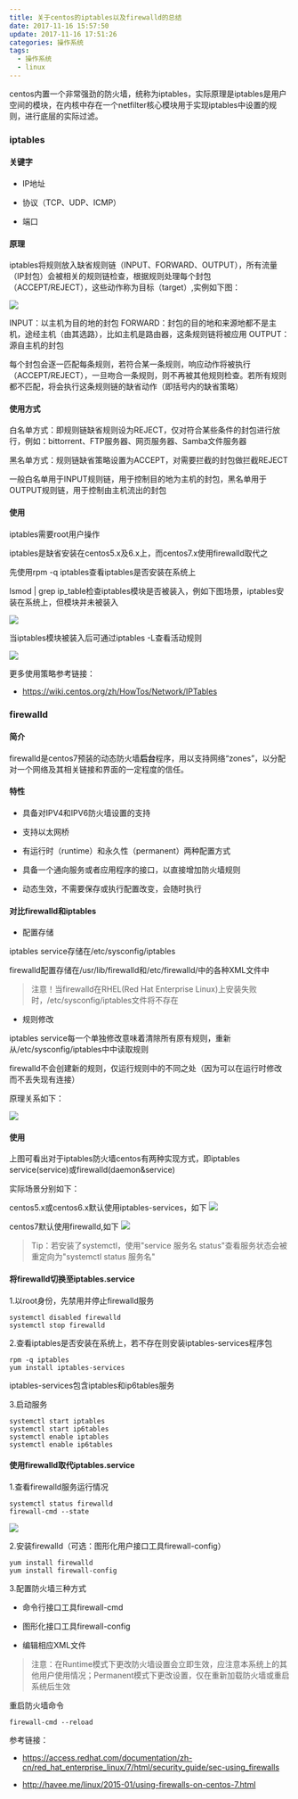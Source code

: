```yaml
---
title: 关于centos的iptables以及firewalld的总结
date: 2017-11-16 15:57:50
update: 2017-11-16 17:51:26
categories: 操作系统
tags: 
  - 操作系统
  - linux
---
```


centos内置一个非常强劲的防火墙，统称为iptables，实际原理是iptables是用户空间的模块，在内核中存在一个netfilter核心模块用于实现iptables中设置的规则，进行底层的实际过滤。

<!--more-->

### iptables

#### 关键字

- IP地址

- 协议（TCP、UDP、ICMP）

- 端口

#### 原理

iptables将规则放入缺省规则链（INPUT、FORWARD、OUTPUT），所有流量（IP封包）会被相关的规则链检查，根据规则处理每个封包（ACCEPT/REJECT），这些动作称为目标（target）,实例如下图：

![](http://trigolds.com/iptables0.png)

INPUT：以主机为目的地的封包
FORWARD：封包的目的地和来源地都不是主机，途经主机（由其选路），比如主机是路由器，这条规则链将被应用
OUTPUT：源自主机的封包

每个封包会逐一匹配每条规则，若符合某一条规则，响应动作将被执行（ACCEPT/REJECT），一旦吻合一条规则，则不再被其他规则检查。若所有规则都不匹配，将会执行这条规则链的缺省动作（即括号内的缺省策略）

#### 使用方式

白名单方式：即规则链缺省规则设为REJECT，仅对符合某些条件的封包进行放行，例如：bittorrent、FTP服务器、网页服务器、Samba文件服务器

黑名单方式：规则链缺省策略设置为ACCEPT，对需要拦截的封包做拦截REJECT

一般白名单用于INPUT规则链，用于控制目的地为主机的封包，黑名单用于OUTPUT规则链，用于控制由主机流出的封包

#### 使用

iptables需要root用户操作

iptables是缺省安装在centos5.x及6.x上，而centos7.x使用firewalld取代之

先使用rpm -q iptables查看iptables是否安装在系统上

lsmod | grep ip_table检查iptables模块是否被装入，例如下图场景，iptables安装在系统上，但模块并未被装入

![](http://trigolds.com/iptables1.png)

当iptables模块被装入后可通过iptables -L查看活动规则

![](http://trigolds.com/iptables0.png)

更多使用策略参考链接：

- <a href="https://wiki.centos.org/zh/HowTos/Network/IPTables">https://wiki.centos.org/zh/HowTos/Network/IPTables</a>

### firewalld

#### 简介

firewalld是centos7预装的动态防火墙**后台**程序，用以支持网络“zones”，以分配对一个网络及其相关链接和界面的一定程度的信任。

#### 特性

- 具备对IPV4和IPV6防火墙设置的支持

- 支持以太网桥

- 有运行时（runtime）和永久性（permanent）两种配置方式

- 具备一个通向服务或者应用程序的接口，以直接增加防火墙规则

- 动态生效，不需要保存或执行配置改变，会随时执行

#### 对比firewalld和iptables

- 配置存储

iptables service存储在/etc/sysconfig/iptables

firewalld配置存储在/usr/lib/firewalld和/etc/firewalld/中的各种XML文件中

> 注意！当firewalld在RHEL(Red Hat Enterprise Linux)上安装失败时，/etc/sysconfig/iptables文件将不存在

- 规则修改

iptables service每一个单独修改意味着清除所有原有规则，重新从/etc/sysconfig/iptables中中读取规则

firewalld不会创建新的规则，仅运行规则中的不同之处（因为可以在运行时修改而不丢失现有连接）

原理关系如下：

![](http://trigolds.com/iptables2.png)

#### 使用

上图可看出对于iptables防火墙centos有两种实现方式，即iptables service(service)或firewalld(daemon&service)

实际场景分别如下：

centos5.x或centos6.x默认使用iptables-services，如下
![](http://trigolds.com/iptables5.png)

centos7默认使用firewalld,如下
![](http://trigolds.com/iptables4.png)

> Tip：若安装了systemctl，使用"service 服务名 status"查看服务状态会被重定向为"systemctl status 服务名"

#### 将firewalld切换至iptables.service

1.以root身份，先禁用并停止firewalld服务

```
systemctl disabled firewalld
systemctl stop firewalld
```

2.查看iptables是否安装在系统上，若不存在则安装iptables-services程序包
```
rpm -q iptables
yum install iptables-services
```

iptables-services包含iptables和ip6tables服务

3.启动服务
```
systemctl start iptables
systemctl start ip6tables
systemctl enable iptables
systemctl enable ip6tables
```

#### 使用firewalld取代iptables.service

1.查看firewalld服务运行情况
```
systemctl status firewalld
firewall-cmd --state
```

![](http://trigolds.com/iptables6.png)

2.安装firewalld（可选：图形化用户接口工具firewall-config）
```
yum install firewalld
yum install firewall-config
```
3.配置防火墙三种方式

- 命令行接口工具firewall-cmd

- 图形化接口工具firewall-config

- 编辑相应XML文件

> 注意：在Runtime模式下更改防火墙设置会立即生效，应注意本系统上的其他用户使用情况；Permanent模式下更改设置，仅在重新加载防火墙或重启系统后生效

重启防火墙命令
```
firewall-cmd --reload
```

参考链接：

- <a href="https://access.redhat.com/documentation/zh-cn/red_hat_enterprise_linux/7/html/security_guide/sec-using_firewalls">https://access.redhat.com/documentation/zh-cn/red_hat_enterprise_linux/7/html/security_guide/sec-using_firewalls</a>

- <a href="http://havee.me/linux/2015-01/using-firewalls-on-centos-7.html">http://havee.me/linux/2015-01/using-firewalls-on-centos-7.html</a>
